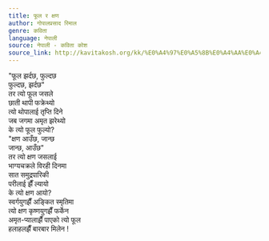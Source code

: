 ```yaml
---
title: फूल र क्षण
author: गोपालप्रसाद रिमाल
genre: कविता
language: नेपाली
source: नेपाली - कविता कोश
source_link: http://kavitakosh.org/kk/%E0%A4%97%E0%A5%8B%E0%A4%AA%E0%A4%BE%E0%A4%B2%E0%A4%AA%E0%A5%8D%E0%A4%B0%E0%A4%B8%E0%A4%BE%E0%A4%A6_%E0%A4%B0%E0%A4%BF%E0%A4%AE%E0%A4%BE%E0%A4%B2
---
```


"फूल झर्दछ, फुल्दछ  
फुल्दछ, झर्दछ"  
तर त्यो फूल जसले  
छाती थापी फक्रेथ्यो  
त्यो थोपालाई तृप्ति दिने  
जब जगमा अमृत झरेथ्यो  
के त्यो फूल फुल्यो?  
"क्षण आउँछ, जान्छ  
जान्छ, आउँछ"  
तर त्यो क्षण जसलाई  
भाग्यचक्रले विरही दिनमा  
सात समुद्रपारिकी  
परीलाई झैँ ल्यायो  
के त्यो क्षण आयो?  
स्वर्गयुगझैँ अङ्कित स्मृतिमा  
त्यो क्षण कृष्णयुगझैँ फर्केन  
अमृत-प्यालाझैँ पाएको त्यो फूल  
हलाहलझैँ बारबार मिलेन !
